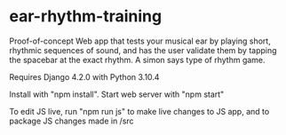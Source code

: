# ear-rhythm-training


Proof-of-concept Web app that tests your musical ear by playing short, rhythmic sequences of sound, and has the user validate them by tapping the spacebar at the exact rhythm. A simon says type of rhythm game.


Requires Django 4.2.0 with Python 3.10.4

Install with "npm install". Start web server with "npm start"

To edit JS live, run "npm run js" to make live changes to JS app, and to package JS changes made in /src